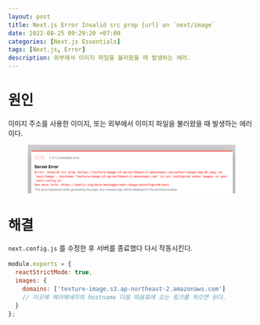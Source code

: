 ```yaml
---
layout: post
title: Next.js Error Invalid src prop {url} on `next/image`
date: 2022-08-25 09:29:20 +07:00
categories: [Next.js Essentials]
tags: [Next.js, Error]
description: 외부에서 이미지 파일을 불러왔을 때 발생하는 에러.
---
```


# 원인

이미지 주소를 사용한 이미지, 또는 외부에서 이미지 파일을 불러왔을 때 발생하는 에러이다.

<figure>
<img src="./../../images/next-image-error1.png" alt="next-image-error1">
</figure>

# 해결

`next.config.js` 를 수정한 후 서버를 종료했다 다시 작동시킨다.

```js
module.exports = {
  reactStrictMode: true,
  images: {
    domains: ['texture-image.s3.ap-northeast-2.amazonaws.com']
    // 이곳에 에러메세지의 hostname 다음 따옴표에 오는 링크를 적으면 된다.
  }
};
```
